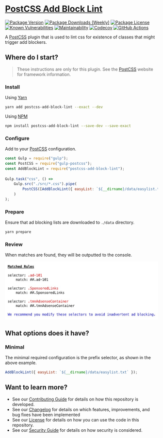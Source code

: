 # [PostCSS Add Block Lint](https://github.com/dbtedman/postcss-add-block-lint)

[![Package Version](https://badgen.net/npm/v/postcss-add-block-lint?label=Latest&style=flat)](https://www.npmjs.com/package/postcss-add-block-lint)
[![Package Downloads (Weekly)](https://badgen.net/npm/dw/postcss-add-block-lint?label=Downloads&style=flat)](https://www.npmjs.com/package/postcss-add-block-lint)
[![Package License](https://badgen.net/npm/license/postcss-add-block-lint?label=License&style=flat)](https://www.npmjs.com/package/postcss-add-block-lint)
[![Known Vulnerabilities](https://snyk.io/test/github/dbtedman/postcss-add-block-lint/badge.svg?style=flat-square)](https://snyk.io/test/github/dbtedman/postcss-add-block-lint)
[![Maintainability](https://api.codeclimate.com/v1/badges/fa0627fb4cfdc2a6dd04/maintainability)](https://codeclimate.com/github/dbtedman/postcss-add-block-lint/maintainability)
[![Codecov](https://codecov.io/gh/dbtedman/postcss-add-block-lint/branch/master/graph/badge.svg)](https://codecov.io/gh/dbtedman/postcss-add-block-lint)
[![GitHub Actions](https://github.com/dbtedman/postcss-add-block-lint/workflows/Test/badge.svg)](https://github.com/dbtedman/postcss-add-block-lint/actions?workflow=Test)

A [PostCSS](http://postcss.org) plugin that is used to lint css for existence of classes that might trigger add blockers.

## Where do I start?

> These instructions are only for this plugin. See the [PostCSS](http://postcss.org) website for framework information.

### Install

Using [Yarn](https://yarnpkg.com/en/package/postcss-add-block-lint)

```bash
yarn add postcss-add-block-lint --exact --dev
```

Using [NPM](https://www.npmjs.com/package/postcss-add-block-lint)

```bash
npm install postcss-add-block-lint --save-dev --save-exact
```

### Configure

Add to your [PostCSS](http://postcss.org) configuration.

```javascript
const Gulp = require("gulp");
const PostCSS = require("gulp-postcss");
const AddBlockLint = require("postcss-add-block-lint");

Gulp.task("css", () =>
    Gulp.src("./src/*.css").pipe(
        PostCSS([AddBlockLint({ easyList: `${__dirname}/data/easylist.txt` })])
    )
);
```

### Prepare

Ensure that ad blocking lists are downloaded to `./data` directory.

```bash
yarn prepare
```

### Review

When matches are found, they will be outputted to the console.

![Error Display](ErrorDisplay.jpg)

## What options does it have?

### Minimal

The minimal required configuration is the prefix selector, as shown in the above example.

```javascript
AddBlockLint({ easyList: `${__dirname}/data/easylist.txt` });
```

## Want to learn more?

-   See our [Contributing Guide](CONTRIBUTING.md) for details on how this repository is developed.
-   See our [Changelog](CHANGELOG.md) for details on which features, improvements, and bug fixes have been implemented
-   See our [License](LICENSE.md) for details on how you can use the code in this repository.
-   See our [Security Guide](SECURITY.md) for details on how security is considered.
